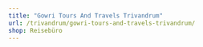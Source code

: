 ```yaml
---
title: "Gowri Tours And Travels Trivandrum"
url: /trivandrum/gowri-tours-and-travels-trivandrum/
shop: Reisebüro
---
```

